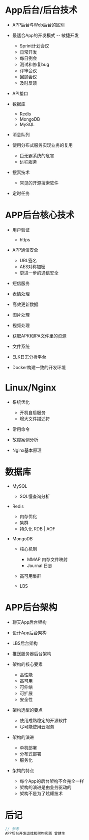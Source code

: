 # App后台/后台技术

- APP后台与Web后台的区别
- 最适合App的开发模式 -- 敏捷开发

  - Sprint计划会议
  - 日常开发
  - 每日例会
  - 测试和修复bug
  - 评审会议
  - 回顾会议
  - 及时反馈

- API接口

- 数据库

  - Redis
  - MongoDB
  - MySQL

- 消息队列

- 使用分布式服务实现业务的复用

  - 巨无霸系统的危害
  - 远程服务

- 搜索技术

  - 常见的开源搜索软件

- 定时任务

# APP后台核心技术

- 用户验证

  - https

- APP通信安全

  - URL签名
  - AES对称加密
  - 更进一步的通信安全

- 短信服务

- 表情处理

- 高效更新数据

- 图片处理
- 视频处理
- 获取APK和IPA文件里的资源
- 文件系统
- ELK日志分析平台
- Docker构建一致的开发环境

# Linux/Nginx

- 系统优化

  - 开机自启服务
  - 增大文件描述符

- 常用命令

- 故障案例分析

- Nginx基本原理

# 数据库

- MySQL

  - SQL慢查询分析

- Redis

  - 内存优化
  - 集群
  - 持久化 RDB | AOF

- MongoDB

  - 核心机制

    - MMAP 内存文件映射
    - Journal 日志

  - 高可用集群

  - LBS

# APP后台架构

- 聊天App后台架构
- 设计App后台架构
- LBS后台架构
- 推送服务器后台架构
- 架构的核心要素

  - 高性能
  - 高可用
  - 可伸缩
  - 可扩展
  - 安全性

- 架构选型的要点

  - 使用成熟稳定的开源软件
  - 尽可能使用云服务

- 架构的演进

  - 单机部署
  - 分布式部署
  - 服务化

- 架构的特点

  - 每个App的后台架构不会完全一样
  - 架构的演进是由业务驱动的
  - 架构不是为了炫耀技术

# 后记

```javascript
// 参考
APP后台开发运维和架构实践 曾健生
```
